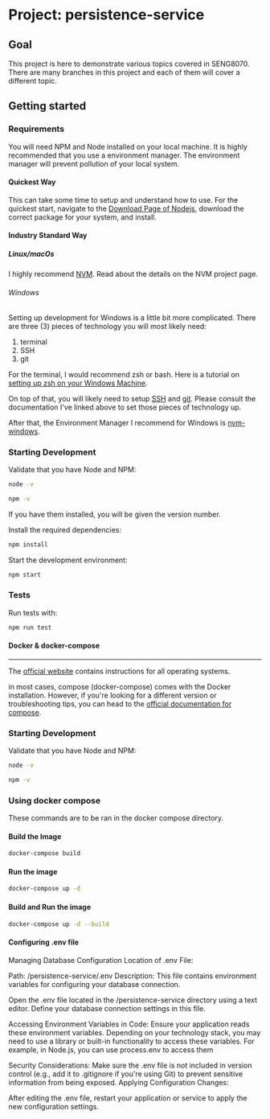 # Project: persistence-service

## Goal

This project is here to demonstrate various topics covered in SENG8070. There
are many branches in this project and each of them will cover a different topic.

## Getting started

### Requirements

You will need NPM and Node installed on your local machine. It is highly
recommended that you use a environment manager. The environment manager will
prevent pollution of your local system.

#### Quickest Way

This can take some time to setup and understand how to use. For the quickest
start, navigate to the [Download Page of Nodejs](https://nodejs.org/en/download/),
download the correct package for your system, and install.

#### Industry Standard Way

##### Linux/macOs

I highly recommend [NVM](https://github.com/nvm-sh/nvm).
Read about the details on the NVM project page.

###### Windows

Setting up development for Windows is a little bit more complicated. There are
three (3) pieces of technology you will most likely need:

1. terminal
2. SSH
3. git

For the terminal, I would recommend zsh or bash. Here is a tutorial on [setting
up zsh on your Windows Machine](https://dev.to/zinox9/installing-zsh-on-windows-37em).

On top of that, you will likely need to setup [SSH](https://docs.microsoft.com/en-us/windows/terminal/tutorials/ssh)
and [git](https://git-scm.com/download/win). Please consult the documentation
I've linked above to set those pieces of technology up.

After that, the Environment Manager I recommend for Windows is [nvm-windows](https://github.com/coreybutler/nvm-windows).

### Starting Development

Validate that you have Node and NPM:

```bash
node -v
```

```bash
npm -v
```

If you have them installed, you will be given the version number.

Install the required dependencies:

```bash
npm install
```

Start the development environment:

```bash
npm start
```

### Tests

Run tests with:

```bash
npm run test
```

#### Docker & docker-compose

---

The [official website](https://docs.docker.com/get-docker/) contains instructions
for all operating systems.

in most cases, compose (docker-compose) comes with the Docker installation.
However, if you're looking for a different version or troubleshooting tips, you
can head to the [official documentation for compose](https://docs.docker.com/compose/install/).

### Starting Development

Validate that you have Node and NPM:

```bash
node -v
```

```bash
npm -v
```

### Using docker compose

These commands are to be ran in the docker compose directory.

#### Build the Image

```bash
docker-compose build
```

#### Run the image

```bash
docker-compose up -d
```

#### Build and Run the image

```bash
docker-compose up -d --build
```
#### Configuring .env file
Managing Database Configuration
Location of .env File:

Path: /persistence-service/.env
Description: This file contains environment variables for configuring your database connection.

Open the .env file located in the /persistence-service directory using a text editor.
Define your database connection settings in this file. 

Accessing Environment Variables in Code:
Ensure your application reads these environment variables. Depending on your technology stack, you may need to use a library or built-in functionality to access these variables. For example, in Node.js, you can use process.env to access them

Security Considerations:
Make sure the .env file is not included in version control (e.g., add it to .gitignore if you're using Git) to prevent sensitive information from being exposed.
Applying Configuration Changes:

After editing the .env file, restart your application or service to apply the new configuration settings.
